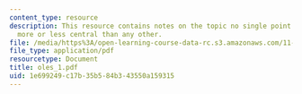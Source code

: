 ```yaml
---
content_type: resource
description: This resource contains notes on the topic no single point in space is
  more or less central than any other.
file: /media/https%3A/open-learning-course-data-rc.s3.amazonaws.com/11-329-social-theory-and-the-city-fall-2005/1e699249c17b35b584b343550a159315_oles_1.pdf
file_type: application/pdf
resourcetype: Document
title: oles_1.pdf
uid: 1e699249-c17b-35b5-84b3-43550a159315
---
```

